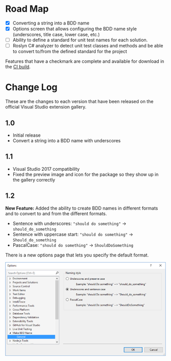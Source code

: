 ﻿# Road Map

- [x] Converting a string into a BDD name
- [x] Options screen that allows configuring the BDD name style (underscores,
      title case, lower case, etc.)
- [ ] Ability to define a standard for unit test names for each solution.
- [ ] Roslyn C# analyzer to detect unit test classes and methods and be able to convert to/from the
      defined standard for the project

Features that have a checkmark are complete and available for download in the
[CI build](http://vsixgallery.com/extension/3ad8ab11-a54c-4f40-8926-d25d05ac7ec6/).

# Change Log

These are the changes to each version that have been released on the official
Visual Studio extension gallery.

## 1.0

* Initial release
* Convert a string into a BDD name with underscores

## 1.1

* Visual Studio 2017 compatibility
* Fixed the preview image and icon for the package so they show up in the gallery correctly

## 1.2

**New Feature:** Added the ability to create BDD names in different formats and to convert to and from
  the different formats.
* Sentence with underscores: `"should do something"` -> `should_do_something`
* Sentence with uppercase start: `"should do something"` -> `Should_do_something`
* PascalCase: `"should do something"` -> `ShouldDoSomething`

There is a new options page that lets you specify the default format.

![Options Page](art/options.png)
